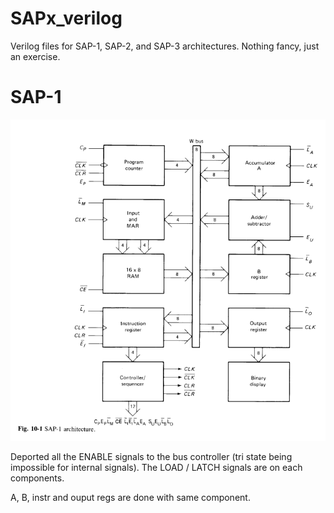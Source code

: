 # SAPx_verilog

Verilog files for SAP-1, SAP-2, and SAP-3 architectures. Nothing fancy, just an exercise.

# SAP-1

![1714419628362](image/README/1714419628362.png)

Deported all the ENABLE signals to the bus controller (tri state being impossible for internal signals). The LOAD / LATCH signals are on each components.

A, B, instr and ouput regs are done with same component.
